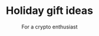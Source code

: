 ---
layout: post
title: Holiday gift ideas
subtitle: For a crypto enthusiast
image: /img/gift.png
share-img: http://brianford.tech/img/gift.png
tags: [bitcoin, ethereum, litecoin, gifts, ideas, crypto, enthusiast, wallets]
comments: true
---